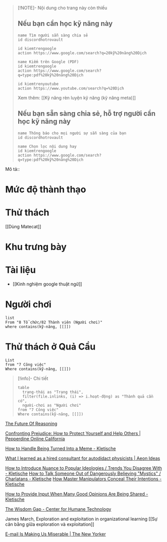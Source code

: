 > [!NOTE]- Nội dung cho trang này còn thiếu
> ## Nếu bạn cần học kỹ năng này
> ```button
> name Tìm người sẵn sàng chia sẻ
> id discordhotrovault
> ```
> ```button
> id kiemtrengoogle
> action https://www.google.com/search?q=20kỹ%20năng%20Dịch
> ```
> ```button
> name Kiếm trên Google (PDF) 
> id kiemtrengoogle
> action https://www.google.com/search?q=type:pdf%20kỹ%20năng%20Dịch
> ```
> ```button
> id kiemtrenyoutube
> action https://www.youtube.com/search?q=%20Dịch
> ```
> Xem thêm: [[Kỹ năng rèn luyện kỹ năng (kỹ năng meta)]]
> ## Nếu bạn sẵn sàng chia sẻ, hỗ trợ người cần học kỹ năng này
> ```button
> name Thông báo cho mọi người sự sẵn sàng của bạn
> id discordhotrovault
> ```
> ```button
> name Chọn lọc nội dung hay
> id kiemtrengoogle
> action https://www.google.com/search?q=type:pdf%20kỹ%20năng%20Dịch
> ```


Mô tả::
# Mức độ thành thạo
# Thử thách
[[Dùng Matecat]]
# Khu trưng bày
# Tài liệu
- [[Kinh nghiệm google thuật ngữ]]

# Người chơi
```dataview
list
From "8 Tổ chức/82 Thành viên (Người chơi)"
where contains(kỹ-năng, [[]])
```

# Thử thách ở Quả Cầu
```dataview 
List
from "7 Công việc"
Where contains(kỹ-năng, [[]])
```

> [!info]- Chi tiết
> ```dataview
> table 
> 	trạng-thái as "Trạng thái", 
> 	filter(file.inlinks, (i) => i.hoạt-động) as "Thành quả cần có",
> 	người-chơi as "Người chơi"
> from "7 Công việc"
> Where contains(kỹ-năng, [[]])

[The Future Of Reasoning](https://youtu.be/_ArVh3Cj9rw "https://youtu.be/_ArVh3Cj9rw")

[Confronting Prejudice: How to Protect Yourself and Help Others | Pepperdine Online California](https://onlinegrad.pepperdine.edu/blog/prejudice-discrimination-coping-skills/ "https://onlinegrad.pepperdine.edu/blog/prejudice-discrimination-coping-skills/")

[How to Handle Being Turned Into a Meme - Kletische](https://kletische.com/handle-being-meme/ "https://kletische.com/handle-being-meme/")

[What I learned as a hired consultant for autodidact physicists | Aeon Ideas](https://aeon.co/ideas/what-i-learned-as-a-hired-consultant-for-autodidact-physicists "https://aeon.co/ideas/what-i-learned-as-a-hired-consultant-for-autodidact-physicists")

[How to Introduce Nuance to Popular Ideologies / Trends You Disagree With - Kletische](https://kletische.com/nuance-popular-ideas-trends/ "https://kletische.com/nuance-popular-ideas-trends/")
[How to Talk Someone Out of Dangerously Believing "Mystics" / Charlatans - Kletische](https://kletische.com/dangerously-believing-mystics-charlatans/ "https://kletische.com/dangerously-believing-mystics-charlatans/")
[How Master Manipulators Conceal Their Intentions - Kletische](https://kletische.com/master-manipulators-conceal-intentions/ "https://kletische.com/master-manipulators-conceal-intentions/")

[How to Provide Input When Many Good Opinions Are Being Shared - Kletische](https://kletische.com/provide-opinion-toward-a-group/ "https://kletische.com/provide-opinion-toward-a-group/")

[The Wisdom Gap - Center for Humane Technology](https://www.humanetech.com/insights/the-wisdom-gap "The Wisdom Gap - Center for Humane Technology")

James March, Exploration and exploitation in organizational learning
[[Sự cân bằng giữa exploration và exploitation]]

[E-mail Is Making Us Miserable | The New Yorker](https://www.newyorker.com/tech/annals-of-technology/e-mail-is-making-us-miserable "E-mail Is Making Us Miserable | The New Yorker")